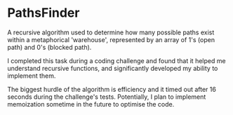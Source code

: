 # PathsFinder

A recursive algorithm used to determine how many possible paths exist within a metaphorical 'warehouse', represented by an array of 1's (open path) and 0's (blocked path). 

I completed this task during a coding challenge and found that it helped me understand recursive functions, and significantly developed my ability to implement them.

The biggest hurdle of the algorithm is efficiency and it timed out after 16 seconds during the challenge's tests. Potentially, I plan to implement memoization sometime in the future to optimise the code.